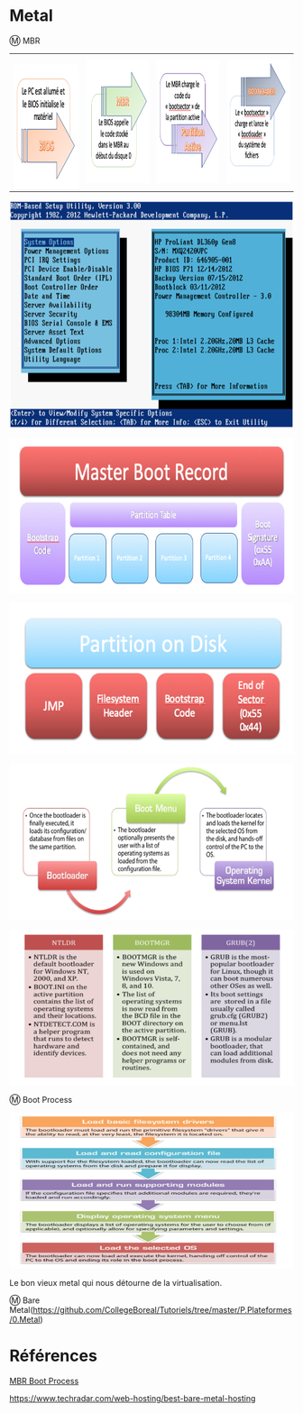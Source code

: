 # Metal


:m: MBR 

| | | | |
|----|---|---|---|
| <img src="images/BIOS-MBR1.png" width="214" height="219"></img> | <img src="images/BIOS-MBR2.png" width="214" height="219"></img> | <img src="images/BIOS-MBR3.png" width="214" height="219"></img> | <img src="images/BIOS-MBR4.png" width="214" height="219"></img> |


<img src="images/BIOS-HP-PROLIANT.png" width="725" height="405"></img>

<img src="images/MBR.png" width="675" height="277"></img>

<img src="images/PartitionBootSector.png" width="583" height="267"></img>

<img src="images/Bootloader.png" width="675" height="277"></img>

<img src="images/PopularBootLoader.png" width="675" height="277"></img>

:m: Boot Process

<img src="images/BootProcess.png" width="675" height="277"></img>





Le bon vieux metal qui nous détourne de la virtualisation.

:m: Bare Metal(https://github.com/CollegeBoreal/Tutoriels/tree/master/P.Plateformes/0.Metal)


# Références

[MBR Boot Process](https://neosmart.net/wiki/mbr-boot-process)

https://www.techradar.com/web-hosting/best-bare-metal-hosting
